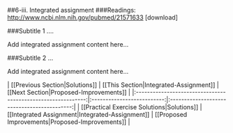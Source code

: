 ##6-iii. Integrated assignment
###Readings:
http://www.ncbi.nlm.nih.gov/pubmed/21571633 [download] 


###Subtitle 1 ....

Add integrated assignment content here...

###Subtitle 2 ...

Add integrated assignment content here...


| [[Previous Section|Solutions]]       | [[This Section|Integrated-Assignment]] | [[Next Section|Proposed-Improvements]]   |
|:------------------------------------------------------------:|:--------------------------:|:-------------------------------------------:|
| [[Practical Exercise Solutions|Solutions]] | [[Integrated Assignment|Integrated-Assignment]]    | [[Proposed Improvements|Proposed-Improvements]] |